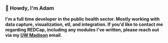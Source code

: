 <h3>🌈 Howdy, I'm Adam</h3>

**I'm a full time developer in the public health sector. Mostly working with data capture, visualization, etl, and integration. If you'd like to contact me regarding REDCap, including any modules I've written, please reach out via my [UW Madison](mailto:adam.nunez@ctri.wisc.edu) email.**
